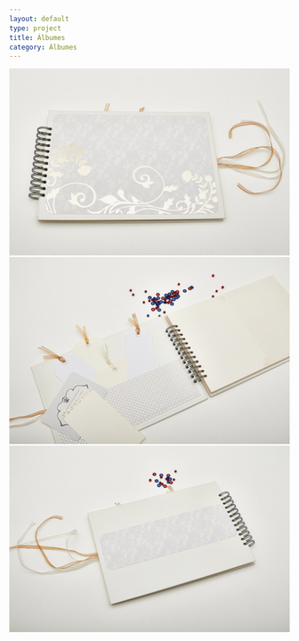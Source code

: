 ```yaml
---
layout: default
type: project
title: Álbumes
category: Álbumes
---
```


![](14.jpg)
![](15.jpg)
![](16.jpg)
